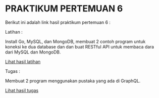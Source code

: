 # PRAKTIKUM PERTEMUAN 6 

Berikut ini adalah link hasil praktikum pertemuan 6 :

Latihan :

Install Go, MySQL, dan MongoDB, membuat 2 contoh program untuk koneksi ke dua database dan dan buat RESTful API untuk membaca dara dari MySQL dan MongoDB.

[Lihat hasil latihan](latihan.md)

Tugas :

 Membuat 2 program menggunakan pustaka yang ada di GraphQL.

[Lihat hasil tugas](tugas.md)
